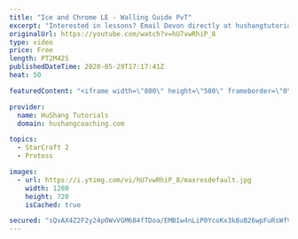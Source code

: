 ```yaml
---
title: "Ice and Chrome LE - Walling Guide PvT"
excerpt: "Interested in lessons? Email Devon directly at hushangtutorials@outlook.com ------------------------------------------------------------------------------------------------------- Want to support HuShang Tutorials directly? Patreon is a website where you can contribute a monthly donation that will help"
originalUrl: https://youtube.com/watch?v=hU7vwRhiP_8
type: video
price: Free
length: PT2M42S
publishedDateTime: 2020-05-29T17:17:41Z
heat: 50

featuredContent: "<iframe width=\"800\" height=\"500\" frameborder=\"0\" src=\"https://www.youtube.com/embed/hU7vwRhiP_8\" allow=\"accelerometer; autoplay; encrypted-media; gyroscope; picture-in-picture\" allowfullscreen></iframe>"

provider:
  name: HuShang Tutorials
  domain: hushangcoaching.com

topics:
  - StarCraft 2
  - Protoss

images:
  - url: https://i.ytimg.com/vi/hU7vwRhiP_8/maxresdefault.jpg
    width: 1280
    height: 720
    isCached: true

secured: "sQvAX4Z2F2y24p0WvVGM684fTDoa/EMBIw4nLiP0YcoKx3k8uB26wpFuRsWfVq3simk10tI21qddHuioHL6BG/EDCq8MSAif5WJ/QEm8m3LLcSjZwVZCz+1AjBUQAGcYOtJzPGmyrJ7AKMsyYaU2hIixmmtT2Hv/9Jmy8T9bhlvUtrDt7pq/JUtVSpUhHjO4nz4lVa9kiTQMpX8FZ1roO9qceBx7H7pm7UTAyUGYPDVtRwSJscPbYvyp/CKvj9C0wVLr6G6v7As57N0Rda7yPt8jNDdjl5A7/ozQvbj03SG7otTrdHB/Fjybb/fsZhlsCWInhk1KpuVuieJveYNm6vgm4rqojBZ4zzGpdOPNZ0Vgm9UqykoN5eZuEtY4i+6YfdTCWuQs7UT2j6PUAVPb4BtjKgMa/OHLnduR49YsJj8=;GSO3g1xM24GUd0bOU36qoQ=="
---
```


